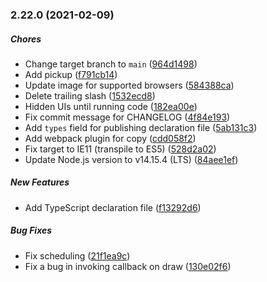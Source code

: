 ### 2.22.0 (2021-02-09)

##### Chores

*  Change target branch to `main` ([964d1498](https://github.com/Korilakkuma/XSound/commit/964d14985c8cd2897d71e8f490ac3f85a467230e))
*  Add pickup ([f791cb14](https://github.com/Korilakkuma/XSound/commit/f791cb143e38590799ea2add96de8c15d6846951))
*  Update image for supported browsers ([584388ca](https://github.com/Korilakkuma/XSound/commit/584388cac2de29e79abef2b0f4e968c4eaa5dcdb))
*  Delete trailing slash ([1532ecd8](https://github.com/Korilakkuma/XSound/commit/1532ecd891d10c0cd9b3daf175b5b7127ac38626))
*  Hidden UIs until running code ([182ea00e](https://github.com/Korilakkuma/XSound/commit/182ea00ec5c1454c44d09042ac7755f28e796f5d))
*  Fix commit message for CHANGELOG ([4f84e193](https://github.com/Korilakkuma/XSound/commit/4f84e193d2cd9a5c8f580ad1e1335050a1d4b3af))
*  Add `types` field for publishing declaration file ([5ab131c3](https://github.com/Korilakkuma/XSound/commit/5ab131c32ec53f95122b394fd26bc10261f58806))
*  Add webpack plugin for copy ([cdd058f2](https://github.com/Korilakkuma/XSound/commit/cdd058f212c5e6c7d7f7cf53d703ede111ee58e6))
*  Fix target to IE11 (transpile to ES5) ([528d2a02](https://github.com/Korilakkuma/XSound/commit/528d2a0222370fb91884523fdba6103bea86a863))
*  Update Node.js version to v14.15.4 (LTS) ([84aee1ef](https://github.com/Korilakkuma/XSound/commit/84aee1efb649253a1f742724b9f46c794e59b322))

##### New Features

*  Add TypeScript declaration file ([f13292d6](https://github.com/Korilakkuma/XSound/commit/f13292d6ab940e4ad1708bc69bc704cbb823f574))

##### Bug Fixes

*  Fix scheduling ([21f1ea9c](https://github.com/Korilakkuma/XSound/commit/21f1ea9c448a102677e68e744860504a9b96e0a8))
*  Fix a bug in invoking callback on draw ([130e02f6](https://github.com/Korilakkuma/XSound/commit/130e02f6846f74ca969ee95245aad3b26940fed6))

